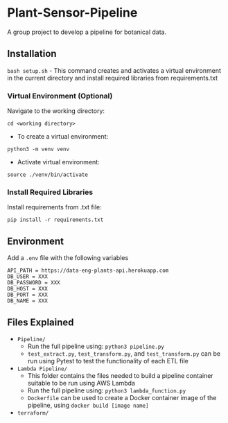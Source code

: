 # Plant-Sensor-Pipeline

A group project to develop a pipeline for botanical data.

## Installation

`bash setup.sh` - This command creates and activates a virtual environment in the current directory and install required libraries from requirements.txt

### Virtual Environment (Optional)

Navigate to the working directory:

```
cd <working directory>
```

- To create a virtual environment:

```
python3 -m venv venv
```

- Activate virtual environment:

```
source ./venv/bin/activate
```

### Install Required Libraries

Install requirements from .txt file:

```
pip install -r requirements.txt
```

## Environment

Add a `.env` file with the following variables

```
API_PATH = https://data-eng-plants-api.herokuapp.com
DB_USER = XXX
DB_PASSWORD = XXX
DB_HOST = XXX
DB_PORT = XXX
DB_NAME = XXX
```

## Files Explained

- `Pipeline/`
  - Run the full pipeline using: `python3 pipeline.py`
  - `test_extract.py`, `test_transform.py`, and `test_transform.py` can be run using Pytest to test the functionality of each ETL file
- `Lambda Pipeline/`
  - This folder contains the files needed to build a pipeline container suitable to be run using AWS Lambda
  - Run the full pipeline using: `python3 lambda_function.py`
  - `Dockerfile` can be used to create a Docker container image of the pipeline, using `docker build [image name]`
- `terraform/`
